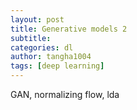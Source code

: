 ```yaml
---
layout: post
title: Generative models 2
subtitle: 
categories: dl
author: tangha1004
tags: [deep learning]
---
```


GAN, normalizing flow, lda